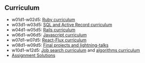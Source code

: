 ## Curriculum

* w01d1-w02d5: [Ruby curriculum][ruby-curr]
* w03d1-w03d5: [SQL and Active Record curriculum][sql-curr]
* w04d1-w05d5: [Rails curriculum][rails-curr]
* w06d1-w06d5: [Javascript curriculum][js-curr]
* w07d1-w07d5: [React-Flux curriculum][rf-curr]
* w08d1-w09d5: [Final projects and lightning-talks][lightning-talks]
* w10d1-w12d5: [Job search curriculum][job-search] and [algorithms curriculum][algorithms]
* [Assignment Solutions][solutions]

[ruby-curr]: https://github.com/appacademy/ruby-curriculum/blob/master/README.md
[sql-curr]: https://github.com/appacademy/sql-curriculum/blob/master/README.md
[rails-curr]: https://github.com/appacademy/rails-curriculum/blob/master/README.md
[js-curr]: https://github.com/appacademy/js-curriculum/blob/master/README.md
[rf-curr]: https://github.com/appacademy/react-flux-curriculum/blob/master/README.md
[lightning-talks]: https://github.com/appacademy/lightning-talks/blob/master/README.md
[job-search]: https://github.com/appacademy/post-course-curriculum/blob/master/README.md
[algorithms]: https://github.com/appacademy/algorithms-curriculum/blob/master/README.md

[solutions]: https://github.com/appacademy/solutions
